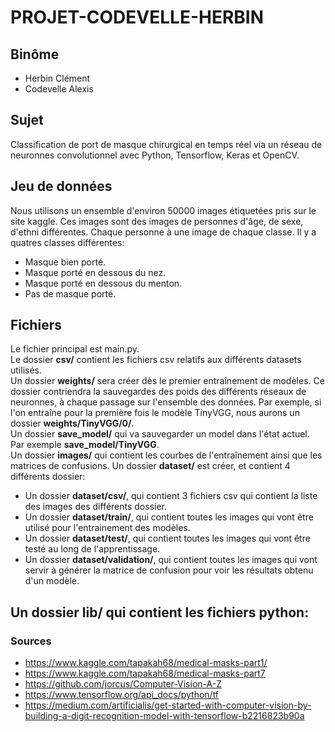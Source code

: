 # PROJET-CODEVELLE-HERBIN

## **Binôme**
- Herbin Clément
- Codevelle Alexis

## **Sujet**
Classification de port de masque chirurgical en temps réel via un réseau de neuronnes convolutionnel avec Python, Tensorflow, Keras et OpenCV.

## **Jeu de données**
Nous utilisons un ensemble d'environ 50000 images étiquetées pris sur le site kaggle. Ces images sont des images de personnes d'âge, de sexe, d'ethni différentes.
Chaque personne à une image de chaque classe. Il y a quatres classes différentes:
- Masque bien porté.
- Masque porté en dessous du nez.
- Masque porté en dessous du menton.
- Pas de masque porté. 

## **Fichiers**
Le fichier principal est main.py.  
Le dossier **csv/** contient les fichiers csv relatifs aux différents datasets utilisés.  
Un dossier **weights/** sera créer dès le premier entraînement de modèles. Ce dossier contriendra la sauvegardes des poids des différents réseaux de neuronnes, à chaque passage sur l'ensemble des données. Par exemple, si l'on entraîne pour la première fois le modèle TinyVGG, nous aurons un dossier **weights/TinyVGG/0/**.  
Un dossier **save_model/** qui va sauvegarder un model dans l'état actuel. Par exemple **save_model/TinyVGG**.  
Un dossier **images/** qui contient les courbes de l'entraînement ainsi que les matrices de confusions.
Un dossier **dataset/** est créer, et contient 4 différents dossier:
- Un dossier **dataset/csv/**, qui contient 3 fichiers csv qui contient la liste des images des différents dossier.
- Un dossier **dataset/train/**, qui contient toutes les images qui vont être utilisé pour l'entrainement des modèles.
- Un dossier **dataset/test/**, qui contient toutes les images qui vont être testé au long de l'apprentissage.  
- Un dossier **dataset/validation/**, qui contient toutes les images qui vont servir à générer la matrice de confusion pour voir les résultats obtenu d'un modèle.  

Un dossier **lib/** qui contient les fichiers python:
-

### Sources
- https://www.kaggle.com/tapakah68/medical-masks-part1/
- https://www.kaggle.com/tapakah68/medical-masks-part7
- https://github.com/jorcus/Computer-Vision-A-Z
- https://www.tensorflow.org/api_docs/python/tf
- https://medium.com/artificialis/get-started-with-computer-vision-by-building-a-digit-recognition-model-with-tensorflow-b2216823b90a